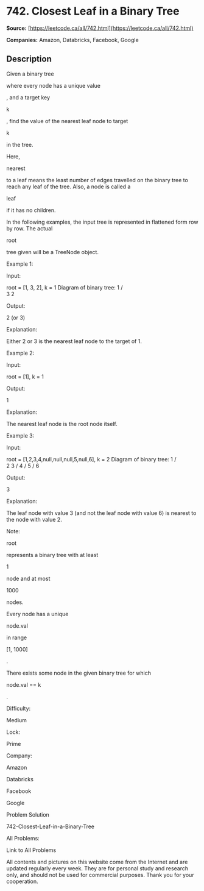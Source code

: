# 742. Closest Leaf in a Binary Tree

**Source:** [https://leetcode.ca/all/742.html](https://leetcode.ca/all/742.html)

**Companies:** Amazon, Databricks, Facebook, Google

## Description

Given a binary tree

where every node has a unique value

, and a target key

k

, find the value of the nearest leaf node to target

k

in the
        tree.

Here,

nearest

to a leaf means the least number of edges travelled on the binary tree
        to reach any leaf of the tree. Also, a node is called a

leaf

if it has no children.

In the following examples, the input tree is represented in flattened form row by row.
        The actual

root

tree given will be a TreeNode object.

Example 1:

Input:

root = [1, 3, 2], k = 1
Diagram of binary tree:
          1
         / \
        3   2

Output:

2 (or 3)

Explanation:

Either 2 or 3 is the nearest leaf node to the target of 1.

Example 2:

Input:

root = [1], k = 1

Output:

1

Explanation:

The nearest leaf node is the root node itself.

Example 3:

Input:

root = [1,2,3,4,null,null,null,5,null,6], k = 2
Diagram of binary tree:
             1
            / \
           2   3
          /
         4
        /
       5
      /
     6

Output:

3

Explanation:

The leaf node with value 3 (and not the leaf node with value 6) is nearest to the node with value 2.

Note:

root

represents a binary tree with at least

1

node and at most

1000

nodes.

Every node has a unique

node.val

in range

[1, 1000]

.

There exists some node in the given binary tree for which

node.val == k

.

Difficulty:

Medium

Lock:

Prime

Company:

Amazon

Databricks

Facebook

Google

Problem Solution

742-Closest-Leaf-in-a-Binary-Tree

All Problems:

Link to All Problems

All contents and pictures on this website come from the Internet and are updated regularly every week. They are for personal study and research only, and should not be used for commercial purposes. Thank you for your cooperation.

